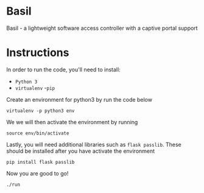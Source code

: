 # Basil
Basil - a lightweight software access controller with a captive portal support

# Instructions

In order to run the code, you'll need to install:
- ```Python 3```
- ```virtualenv```
-```pip```

Create an environment for python3 by run the code below

``` virtualenv -p python3 env  ```



We we will then activate the environment by running

```source env/bin/activate```

Lastly, you will need additional libraries such as ```flask passlib```. These should be installed after you have activate the environment

``` pip install flask passlib ```


Now you are good to go!

``` ./run ```